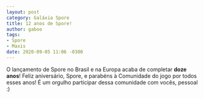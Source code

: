 ```yaml
---
layout: post
category: Galáxia Spore
title: 12 anos de Spore!
author: gaboo
tags:
- Spore
- Maxis
date: 2020-09-05 11:06 -0300
---
```

O lançamento de Spore no Brasil e na Europa acaba de completar **doze anos**! Feliz aniversário, Spore, e parabéns à Comunidade do jogo por todos esses anos! É um orgulho participar dessa comunidade com vocês, pessoal :)
